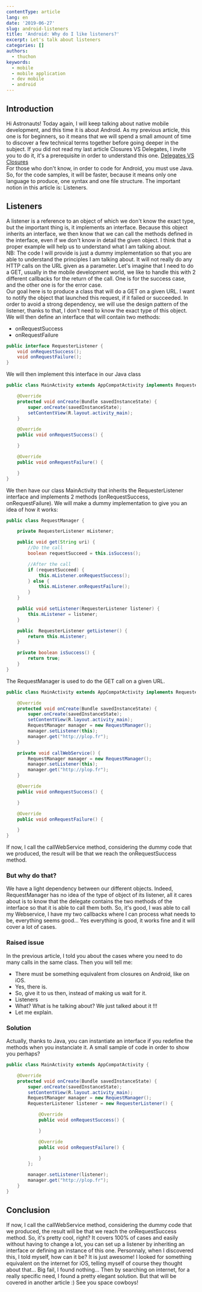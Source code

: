 ```yaml
---
contentType: article
lang: en
date: '2019-06-27'
slug: android-listeners
title: 'Android: Why do I like listeners?'
excerpt: Let's talk about listeners
categories: []
authors:
  - thuchon
keywords:
  - mobile
  - mobile application
  - dev mobile
  - android
---
```

## Introduction

Hi Astronauts! Today again, I will keep talking about native mobile development, and this time it is about Android. As my previous article, this one is for beginners, so it means that we will spend a small amount of time to discover a few technical terms together before going deeper in the subject. If you did not read my last article Closures VS Delegates, I invite you to do it, it's a prerequisite in order to understand this one. [Delegates VS Closures]({BASE_URL}/en/delegates-closures/)<br />
For those who don't know, in order to code for Android, you must use Java. So, for the code samples, it will be faster, because it means only one language to produce, one syntax and one file structure. The important notion in this article is: Listeners.

## Listeners ##

A listener is a reference to an object of which we don't know the exact type, but the important thing is, it implements an interface. Because this object inherits an interface, we then know that we can call the methods defined in the interface, even if we don't know in detail the given object. I think that a proper example will help us to understand what I am talking about.<br/>
NB: The code I will provide is just a dummy implementation so that you are able to understand the principles I am talking about. It will not really do any HTTP calls on the URL given as a parameter. Let's imagine that I need to do a GET, usually in the mobile development world, we like to handle this with 2 different callbacks for the return of the call. One is for the success case, and the other one is for the error case.<br/>
Our goal here is to produce a class that will do a GET on a given URL. I want to notify the object that launched this request, if it failed or succeeded. In order to avoid a strong dependency, we will use the design pattern of the listener, thanks to that, I don't need to know the exact type of this object. We will then define an interface that will contain two methods:
- onRequestSuccess
- onRequestFailure

```Java
public interface RequesterListener {
    void onRequestSuccess();
    void onRequestFailure();
}
```

We will then implement this interface in our Java class

```Java
public class MainActivity extends AppCompatActivity implements RequesterListener {

    @Override
    protected void onCreate(Bundle savedInstanceState) {
        super.onCreate(savedInstanceState);
        setContentView(R.layout.activity_main);
    }

    @Override
    public void onRequestSuccess() {

    }

    @Override
    public void onRequestFailure() {

    }
}
```

We then have our class MainActivity that inherits the RequesterListener interface and implements 2 methods (onRequestSuccess, onRequestFailure). We will make a dummy implementation to give you an idea of how it works:

```Java
public class RequestManager {

    private RequesterListener mListener;

    public void get(String uri) {
        //Do the call
        boolean requestSucceed = this.isSuccess();

        //After the call
        if (requestSucceed) {
            this.mListener.onRequestSuccess();
        } else {
            this.mListener.onRequestFailure();
        }
    }

    public void setListener(RequesterListener listener) {
        this.mListener = listener;
    }

    public  RequesterListener getListener() {
        return this.mListener;
    }

    private boolean isSuccess() {
        return true;
    }
}
```

The RequestManager is used to do the GET call on a given URL.

```Java
public class MainActivity extends AppCompatActivity implements RequesterListener {

    @Override
    protected void onCreate(Bundle savedInstanceState) {
        super.onCreate(savedInstanceState);
        setContentView(R.layout.activity_main);
        RequestManager manager = new RequestManager();
        manager.setListener(this);
        manager.get("http://plop.fr");
    }

    private void callWebService() {
        RequestManager manager = new RequestManager();
        manager.setListener(this);
        manager.get("http://plop.fr");
    }

    @Override
    public void onRequestSuccess() {

    }

    @Override
    public void onRequestFailure() {

    }
}
```

If now, I call the callWebService method, considering the dummy code that we produced, the result will be that we reach the onRequestSuccess method.

### But why do that? ###

We have a light dependency between our different objects. Indeed, RequestManager has no idea of the type of object of its listener, all it cares about is to know that the delegate contains the two methods of the interface so that it is able to call them both. So, it's good, I was able to call my Webservice, I have my two callbacks where I can process what needs to be, everything seems good... Yes everything is good, it works fine and it will cover a lot of cases.

### Raised issue ###

In the previous article, I told you about the cases where you need to do many calls in the same class. Then you will tell me:
- There must be something equivalent from closures on Android, like on iOS.
- Yes, there is.
- So, give it to us then, instead of making us wait for it.
- Listeners
- What? What is he talking about? We just talked about it !!!
- Let me explain.

### Solution ###

Actually, thanks to Java, you can instantiate an interface if you redefine the methods when you instanciate it. A small sample of code in order to show you perhaps?

```Java
public class MainActivity extends AppCompatActivity {

    @Override
    protected void onCreate(Bundle savedInstanceState) {
        super.onCreate(savedInstanceState);
        setContentView(R.layout.activity_main);
        RequestManager manager = new RequestManager();
        RequesterListener listener = new RequesterListener() {

            @Override
            public void onRequestSuccess() {

            }

            @Override
            public void onRequestFailure() {

            }
        };

        manager.setListener(listener);
        manager.get("http://plop.fr");
    }
}
```
## Conclusion

If now, I call the callWebService method, considering the dummy code that we produced, the result will be that we reach the onRequestSuccess method. So, it's pretty cool, right? It covers 100% of cases and easily without having to change a lot, you can set up a listener by inheriting an interface or defining an instance of this one. Personnaly, when I discovered this, I told myself, how can it be? It is just awesome! I looked for something equivalent on the internet for iOS, telling myself of course they thought about that... Big fail, I found nothing... Then by searching on internet, for a really specific need, I found a pretty elegant solution. But that will be covered in another article :) See you space cowboys!
